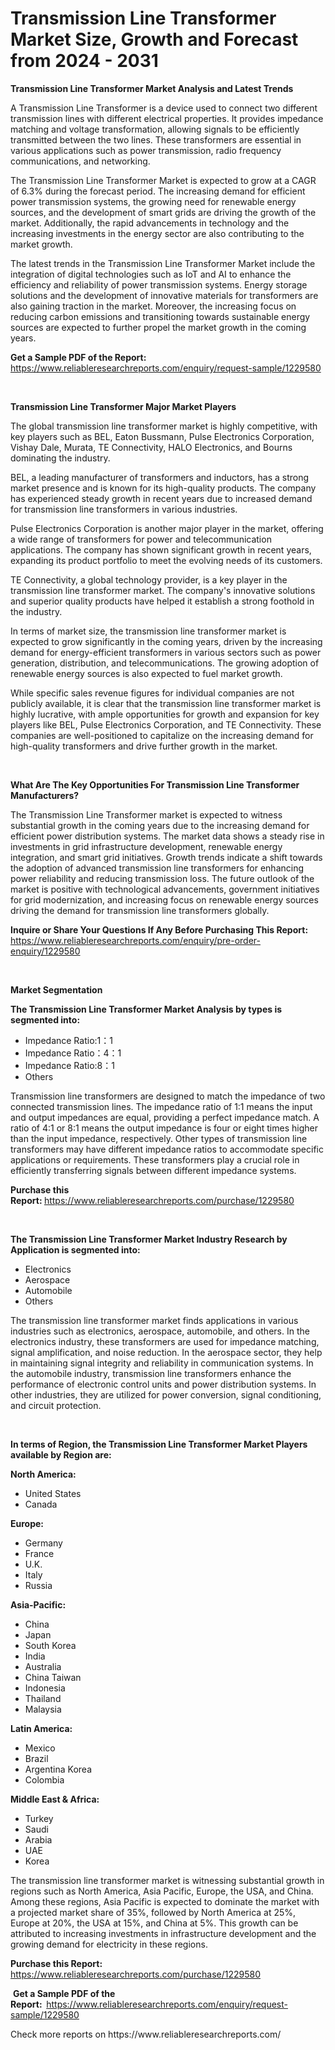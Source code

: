 <p><h1>Transmission Line Transformer Market Size, Growth and Forecast from 2024 - 2031</h1></p><p><strong>Transmission Line Transformer Market Analysis and Latest Trends</strong></p>
<p><p>A Transmission Line Transformer is a device used to connect two different transmission lines with different electrical properties. It provides impedance matching and voltage transformation, allowing signals to be efficiently transmitted between the two lines. These transformers are essential in various applications such as power transmission, radio frequency communications, and networking.</p><p>The Transmission Line Transformer Market is expected to grow at a CAGR of 6.3% during the forecast period. The increasing demand for efficient power transmission systems, the growing need for renewable energy sources, and the development of smart grids are driving the growth of the market. Additionally, the rapid advancements in technology and the increasing investments in the energy sector are also contributing to the market growth.</p><p>The latest trends in the Transmission Line Transformer Market include the integration of digital technologies such as IoT and AI to enhance the efficiency and reliability of power transmission systems. Energy storage solutions and the development of innovative materials for transformers are also gaining traction in the market. Moreover, the increasing focus on reducing carbon emissions and transitioning towards sustainable energy sources are expected to further propel the market growth in the coming years.</p></p>
<p><strong>Get a Sample PDF of the Report:&nbsp;</strong> <a href="https://www.reliableresearchreports.com/enquiry/request-sample/1229580">https://www.reliableresearchreports.com/enquiry/request-sample/1229580</a></p>
<p>&nbsp;</p>
<p><strong>Transmission Line Transformer Major Market Players</strong></p>
<p><p>The global transmission line transformer market is highly competitive, with key players such as BEL, Eaton Bussmann, Pulse Electronics Corporation, Vishay Dale, Murata, TE Connectivity, HALO Electronics, and Bourns dominating the industry.</p><p>BEL, a leading manufacturer of transformers and inductors, has a strong market presence and is known for its high-quality products. The company has experienced steady growth in recent years due to increased demand for transmission line transformers in various industries.</p><p>Pulse Electronics Corporation is another major player in the market, offering a wide range of transformers for power and telecommunication applications. The company has shown significant growth in recent years, expanding its product portfolio to meet the evolving needs of its customers.</p><p>TE Connectivity, a global technology provider, is a key player in the transmission line transformer market. The company's innovative solutions and superior quality products have helped it establish a strong foothold in the industry.</p><p>In terms of market size, the transmission line transformer market is expected to grow significantly in the coming years, driven by the increasing demand for energy-efficient transformers in various sectors such as power generation, distribution, and telecommunications. The growing adoption of renewable energy sources is also expected to fuel market growth.</p><p>While specific sales revenue figures for individual companies are not publicly available, it is clear that the transmission line transformer market is highly lucrative, with ample opportunities for growth and expansion for key players like BEL, Pulse Electronics Corporation, and TE Connectivity. These companies are well-positioned to capitalize on the increasing demand for high-quality transformers and drive further growth in the market.</p></p>
<p>&nbsp;</p>
<p><strong>What Are The Key Opportunities For Transmission Line Transformer Manufacturers?</strong></p>
<p><p>The Transmission Line Transformer market is expected to witness substantial growth in the coming years due to the increasing demand for efficient power distribution systems. The market data shows a steady rise in investments in grid infrastructure development, renewable energy integration, and smart grid initiatives. Growth trends indicate a shift towards the adoption of advanced transmission line transformers for enhancing power reliability and reducing transmission loss. The future outlook of the market is positive with technological advancements, government initiatives for grid modernization, and increasing focus on renewable energy sources driving the demand for transmission line transformers globally.</p></p>
<p><strong>Inquire or Share Your Questions If Any Before Purchasing This Report:</strong> <a href="https://www.reliableresearchreports.com/enquiry/pre-order-enquiry/1229580">https://www.reliableresearchreports.com/enquiry/pre-order-enquiry/1229580</a></p>
<p>&nbsp;</p>
<p><strong>Market Segmentation</strong></p>
<p><strong>The Transmission Line Transformer Market Analysis by types is segmented into:</strong></p>
<p><ul><li>Impedance Ratio:1：1</li><li>Impedance Ratio：4：1</li><li>Impedance Ratio:8：1</li><li>Others</li></ul></p>
<p><p>Transmission line transformers are designed to match the impedance of two connected transmission lines. The impedance ratio of 1:1 means the input and output impedances are equal, providing a perfect impedance match. A ratio of 4:1 or 8:1 means the output impedance is four or eight times higher than the input impedance, respectively. Other types of transmission line transformers may have different impedance ratios to accommodate specific applications or requirements. These transformers play a crucial role in efficiently transferring signals between different impedance systems.</p></p>
<p><strong>Purchase this Report:&nbsp;</strong><a href="https://www.reliableresearchreports.com/purchase/1229580">https://www.reliableresearchreports.com/purchase/1229580</a></p>
<p>&nbsp;</p>
<p><strong>The Transmission Line Transformer Market Industry Research by Application is segmented into:</strong></p>
<p><ul><li>Electronics</li><li>Aerospace</li><li>Automobile</li><li>Others</li></ul></p>
<p><p>The transmission line transformer market finds applications in various industries such as electronics, aerospace, automobile, and others. In the electronics industry, these transformers are used for impedance matching, signal amplification, and noise reduction. In the aerospace sector, they help in maintaining signal integrity and reliability in communication systems. In the automobile industry, transmission line transformers enhance the performance of electronic control units and power distribution systems. In other industries, they are utilized for power conversion, signal conditioning, and circuit protection.</p></p>
<p>&nbsp;</p>
<p><strong>In terms of Region, the Transmission Line Transformer Market Players available by Region are:</strong></p>
<p>
    <p> <strong> North America: </strong>
        <ul>
            <li>United States</li>
            <li>Canada</li>
        </ul>
        </p> 
    <p> <strong> Europe: </strong>
        <ul>
            <li>Germany</li>
            <li>France</li>
            <li>U.K.</li>
            <li>Italy</li>
            <li>Russia</li>
        </ul>
        </p> 
    <p> <strong> Asia-Pacific: </strong>
        <ul>
            <li>China</li>
            <li>Japan</li>
            <li>South Korea</li>
            <li>India</li>
            <li>Australia</li>
            <li>China Taiwan</li>
            <li>Indonesia</li>
            <li>Thailand</li>
            <li>Malaysia</li>
        </ul>
        </p> 
    <p> <strong> Latin America: </strong>
        <ul>
            <li>Mexico</li>
            <li>Brazil</li>
            <li>Argentina Korea</li>
            <li>Colombia</li>
        </ul>
        </p> 
    <p> <strong> Middle East & Africa: </strong>
        <ul>
            <li>Turkey</li>
            <li>Saudi</li>
            <li>Arabia</li>
            <li>UAE</li>
            <li>Korea</li>
        </ul>
    </p>
    </p>
<p><p>The transmission line transformer market is witnessing substantial growth in regions such as North America, Asia Pacific, Europe, the USA, and China. Among these regions, Asia Pacific is expected to dominate the market with a projected market share of 35%, followed by North America at 25%, Europe at 20%, the USA at 15%, and China at 5%. This growth can be attributed to increasing investments in infrastructure development and the growing demand for electricity in these regions.</p></p>
<p><strong>Purchase this Report: </strong><a href="https://www.reliableresearchreports.com/purchase/1229580">https://www.reliableresearchreports.com/purchase/1229580</a></p>
<p>&nbsp;<strong>Get a Sample PDF of the Report:&nbsp;&nbsp;</strong><a href="https://www.reliableresearchreports.com/enquiry/request-sample/1229580">https://www.reliableresearchreports.com/enquiry/request-sample/1229580</a></p>
<p><strong></strong></p>
<p>Check more reports on https://www.reliableresearchreports.com/</p>
